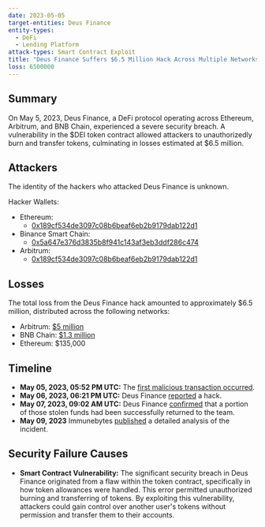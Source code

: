 ```yaml
---
date: 2023-05-05
target-entities: Deus Finance
entity-types:
  - DeFi
  - Lending Platform
attack-types: Smart Contract Exploit
title: "Deus Finance Suffers $6.5 Million Hack Across Multiple Networks"
loss: 6500000
---
```


## Summary

On May 5, 2023, Deus Finance, a DeFi protocol operating across Ethereum, Arbitrum, and BNB Chain, experienced a severe security breach. A vulnerability in the $DEI token contract allowed attackers to unauthorizedly burn and transfer tokens, culminating in losses estimated at $6.5 million.

## Attackers

The identity of the hackers who attacked Deus Finance is unknown.

Hacker Wallets:

- Ethereum:
  - [0x189cf534de3097c08b6beaf6eb2b9179dab122d1](https://etherscan.io/address/0x189cf534de3097c08b6beaf6eb2b9179dab122d1)
- Binance Smart Chain: 
  - [0x5a647e376d3835b8f941c143af3eb3ddf286c474](https://bscscan.com/address/0x5a647e376d3835b8f941c143af3eb3ddf286c474)
- Arbitrum:
  - [0x189cf534de3097c08b6beaf6eb2b9179dab122d1](https://arbiscan.io/address/0x189cf534de3097c08b6beaf6eb2b9179dab122d1)

## Losses

The total loss from the Deus Finance hack amounted to approximately $6.5 million, distributed across the following networks:

- Arbitrum: [$5 million](https://arbiscan.io/tx/0xb1141785b7b94eb37c39c37f0272744c6e79ca1517529fec3f4af59d4c3c37ef)
- BNB Chain: [$1.3 million](https://bscscan.com/tx/0xde2c8718a9efd8db0eaf9d8141089a22a89bca7d1415d04c05ba107dc1a190c3)
- Ethereum: $135,000

## Timeline

- **May 05, 2023, 05:52 PM UTC:** The [first malicious transaction occurred](https://arbiscan.io/tx/0xb1141785b7b94eb37c39c37f0272744c6e79ca1517529fec3f4af59d4c3c37ef).
- **May 06, 2023, 06:21 PM UTC:** Deus Finance [reported](https://twitter.com/DeusDao/status/1654808611263246336) a hack.
- **May 07, 2023, 09:02 AM UTC:** Deus Finance [confirmed](https://twitter.com/DeusDao/status/1655030202978779137) that a portion of those stolen funds had been successfully returned to the team.
- **May 09, 2023** Immunebytes [published](https://www.immunebytes.com/blog/deus-finance-hack-incident-may-5-2023-detailed-analysis) a detailed analysis of the incident.

## Security Failure Causes

- **Smart Contract Vulnerability:** The significant security breach in Deus Finance originated from a flaw within the token contract, specifically in how token allowances were handled. This error permitted unauthorized burning and transferring of tokens. By exploiting this vulnerability, attackers could gain control over another user's tokens without permission and transfer them to their accounts.
